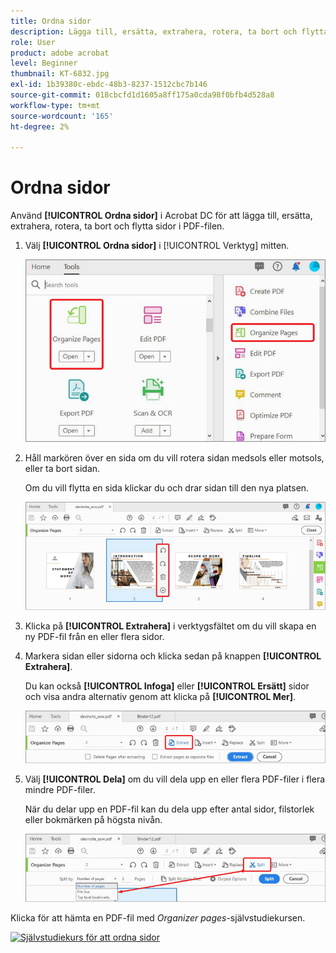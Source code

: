 ```yaml
---
title: Ordna sidor
description: Lägga till, ersätta, extrahera, rotera, ta bort och flytta sidor i en PDF-fil
role: User
product: adobe acrobat
level: Beginner
thumbnail: KT-6832.jpg
exl-id: 1b39380c-ebdc-48b3-8237-1512cbc7b146
source-git-commit: 018cbcfd1d1605a8ff175a0cda98f0bfb4d528a8
workflow-type: tm+mt
source-wordcount: '165'
ht-degree: 2%

---
```


# Ordna sidor

Använd **[!UICONTROL Ordna sidor]** i Acrobat DC för att lägga till, ersätta, extrahera, rotera, ta bort och flytta sidor i PDF-filen.

1. Välj **[!UICONTROL Ordna sidor]** i [!UICONTROL Verktyg] mitten.

   ![Ordna steg 1](../assets/Organize_1.png)

1. Håll markören över en sida om du vill rotera sidan medsols eller motsols, eller ta bort sidan.

   Om du vill flytta en sida klickar du och drar sidan till den nya platsen.

   ![Ordna steg 2](../assets/Organize_2.png)

1. Klicka på **[!UICONTROL Extrahera]** i verktygsfältet om du vill skapa en ny PDF-fil från en eller flera sidor.

1. Markera sidan eller sidorna och klicka sedan på knappen **[!UICONTROL Extrahera]**.

   Du kan också **[!UICONTROL Infoga]** eller **[!UICONTROL Ersätt]** sidor och visa andra alternativ genom att klicka på **[!UICONTROL Mer]**.

   ![Ordna steg 4](../assets/Organize_3.png)

1. Välj **[!UICONTROL Dela]** om du vill dela upp en eller flera PDF-filer i flera mindre PDF-filer.

   När du delar upp en PDF-fil kan du dela upp efter antal sidor, filstorlek eller bokmärken på högsta nivån.

   ![Skanna steg 5](../assets/Organize_4.png)

Klicka för att hämta en PDF-fil med *Organizer pages*-självstudiekursen.

[![Självstudiekurs för att ordna sidor](../assets/acrobat_PDF_96.png)](../assets/AcrobatDCOrganize.pdf)
